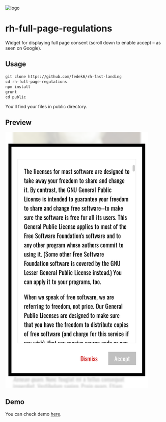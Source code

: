 
![logo](https://realhe.ro/img/logo.svg "Realhe.ro")

# rh-full-page-regulations

Widget for displaying full page consent (scroll down to enable accept – as seen on Google).

## Usage

```
git clone https://github.com/fedek6/rh-fast-landing
cd rh-full-page-regulations
npm install
grunt
cd public
```
You'll find your files in public directory.

## Preview

![Preview](preview.png)

## Demo

You can check demo [here](https://realhe.ro/projects/rh-full-page-regulations/).